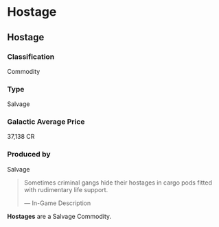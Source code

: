 # Hostage
## Hostage

### Classification

Commodity

### Type

Salvage

### Galactic Average Price

37,138 CR

### Produced by

Salvage

> 
> 
> Sometimes criminal gangs hide their hostages in cargo pods fitted with rudimentary life support.
> 
> 
> — In-Game Description
> 

**Hostages** are a Salvage Commodity.